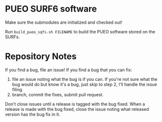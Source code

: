 # PUEO SURF6 software

Make sure the submodules are initialized and checked out!

Run ``build_pueo_sqfs.sh FILENAME`` to build the PUEO software
stored on the SURFs.

# Repository Notes

If you find a bug, file an issue! If you find a bug that you can fix:

1. file an issue noting what the bug is if you can. If you're not sure what the bug would do but
   know it's a bug, just skip to step 2, I'll handle the issue filing.
2. branch, commit the fixes, submit pull request.

Don't close issues until a release is tagged with the bug fixed. When a release is made with the
bug fixed, close the issue noting what released version has the bug fix in it.
